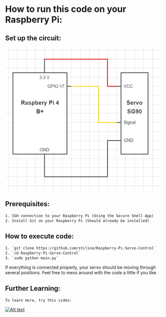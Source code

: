 # How to run this code on your Raspberry Pi:

## Set up the circuit:
![The Servo Circuit](https://github.com/WHS-Robotics-Test-Org/Robotics_Engineering_Book/blob/master/Images/servo_control.JPG)

## Prerequisites: 
    1. SSH connection to your Raspberry Pi (Using the Secure Shell App)
    2. Install Git on your Raspberry Pi (Should already be installed)

## How to execute code:
    1. `git clone https://github.com/stcline/Raspberry-Pi-Servo-Control`
    2. `cd Raspberry-Pi-Servo-Control`
    3. `sudo python main.py`
    
If everything is connected properly, your servo should be moving through several positions.  Feel free to mess around with the code a little if you like.

## Further Learning:
    To learn more, try this video:
[![Alt text](https://img.youtube.com/vi/ZgURwWJaOZw/0.jpg)](https://www.youtube.com/watch?v=ZgURwWJaOZw)
